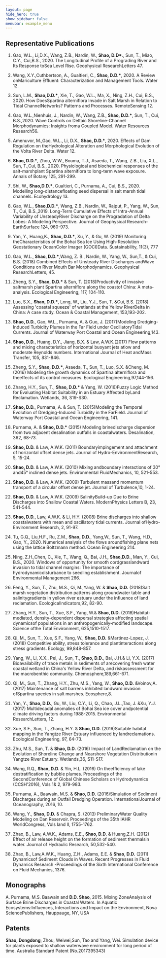 ```yaml
---
layout: page
hide_hero: true
show_sidebar: false
menubar: example_menu
---
```


## Representative Publications

1. Gao, W.L., Li,D.X., Wang, Z.B., Nardin, W., **Shao, D.D\***., Sun, T., Miao, C.Y., Cui,B.S., 2020. The Longitudinal Profile of a Prograding River and Its Response toSea Level Rise. Geophysical ResearchLetters 47.

2. Wang, X.Y.,Cuthbertson, A., Gualtieri, C., **Shao, D.D.\***, 2020. A Review onMariculture Effluent: Characterization and Management Tools. Water 12.

3. Sun, L.M., **Shao,D.D.\***, Xie, T., Gao, W.L., Ma, X., Ning, Z.H., Cui, B.S., 2020. How DoesSpartina alterniflora Invade in Salt Marsh in Relation to Tidal ChannelNetworks? Patterns and Processes. RemoteSensing 12.

4. Gao, W.L.,Nienhuis, J., Nardin, W., Wang, Z.B., **Shao, D.D.\***, Sun, T., Cui, B.S.,2020. Wave Controls on Deltaic Shoreline-Channel Morphodynamics: Insights froma Coupled Model. Water Resources Research56.

5. Amenuvor, M.,Gao, W.L., Li, D.X., **Shao, D.D.\***, 2020. Effects of Dam Regulation on theHydrological Alteration and Morphological Evolution of the Volta River Delta. Water 12.

6. **Shao, D.D.\***, Zhou, W.W., Bouma, T.J., Asaeda, T., Wang, Z.B., Liu, X.L., Sun, T.,Cui, B.S., 2020. Physiological and biochemical responses of the salt-marshplant Spartina alterniflora to long-term wave exposure. Annals of Botany 125, 291-299.

7. Shi, W., **Shao,D.D.\***, Gualtieri, C., Purnama, A., Cui, B.S., 2020. Modelling long-distancefloating seed dispersal in salt marsh tidal channels. Ecohydrology 13.

8. Gao, W.L., **Shao,D.D.\***, Wang, Z.B., Nardin, W., Rajput, P., Yang, W., Sun, T., Cui, B.S.,2019. Long-Term Cumulative Effects of Intra-Annual Variability of UnsteadyRiver Discharge on the Progradation of Delta Lobes: A Modeling Perspective. Journal of Geophysical Research-EarthSurface 124, 960-973.

9. Yan, Y., Huang,K., **Shao, D.D.\***, Xu, Y., & Gu, W. (2019) Monitoring theCharacteristics of the Bohai Sea Ice Using High-Resolution Geostationary OceanColor Imager (GOCI)Data. Sustainability, 11(3), 777

10. Gao, W.L., **Shao, D.D.\***,Wang, Z. B., Nardin, W., Yang, W., Sun,T., & Cui, B.S. (2018) Combined Effects of Unsteady River Discharges andWave Conditions on River Mouth Bar Morphodynamics. Geophysical ResearchLetters, 45.

11. Zheng, S.Y., **Shao, D.D.\*** & Sun, T. (2018)Productivity of invasive saltmarsh plant Spartina alterniflora along the coastof China: A meta-analysis. Ecological Engineering, 117, 104-110.

12. Luo, S.X., **Shao, D.D.\***, Long, W., Liu, Y.J., Sun, T. &Cui, B.S. (2018) Assessing 'coastal squeeze' of wetlands at the Yellow RiverDelta in China: A case study. Ocean & Coastal Management, 153,193-202.

13. **Shao, D.D.**, Gao, W.L., Purnama, A. & Guo, J. (2017)Modeling Dredging-Induced Turbidity Plumes in the Far Field under OscillatoryTidal Currents. Journal of Waterway Port Coastal and Ocean Engineering,143.

14. **Shao, D.D.**, Huang, D.Y., Jiang, B.X. & Law, A.W.K.(2017) Flow patterns and mixing characteristics of horizontal buoyant jets atlow and moderate Reynolds numbers. International Journal of Heat andMass Transfer, 105, 831-846.

15. Zheng, S.Y., **Shao, D.D.\***, Asaeda, T., Sun, T., Luo, S.X. &Cheng, M. (2016) Modeling the growth dynamics of Spartina alterniflora and theeffects of its control measures. Ecological Engineering,97,144-156.

16. Zhang, H.Y., Sun, T., **Shao, D.D.\*** & Yang, W. (2016)Fuzzy Logic Method for Evaluating Habitat Suitability in an Estuary Affected byLand Reclamation. Wetlands, 36, S19-S30.

17. **Shao, D.D.**, Purnama, A. & Sun, T. (2015)Modeling the Temporal Evolution of Dredging-Induced Turbidity in the FarField. Journal of Waterway Port Coastal and Ocean Engineering, 141.

18. Purnama, A. & **Shao, D.D.\*** (2015) Modeling brinedischarge dispersion from two adjacent desalination outfalls in coastalwaters. Desalination, 362, 68-73.

19. **Shao, D.D.** & Law, A.W.K. (2011) Boundaryimpingement and attachment of horizontal offset dense jets. Journal of Hydro-EnvironmentResearch, 5, 15-24.

20. **Shao, D.D.** & Law, A.W.K. (2010) Mixing andboundary interactions of 30° and45° inclined dense jets. Environmental FluidMechanics, 10, 521-553.

21. **Shao, D.D.** & Law, A.W.K. (2009) Turbulent massand momentum transport of a circular offset dense jet. Journal of Turbulence,10, 1-24.

22. **Shao, D.D.** & Law, A.W.K. (2009) SalinityBuild-up Due to Brine Discharges into Shallow Coastal Waters. ModernPhysics Letters B, 23, 541-544.

23. **Shao, D.D.**, Law, A.W.K. & Li, H.Y. (2008) Brine discharges into shallow coastalwaters with mean and oscillatory tidal currents. Journal ofHydro-Environment Research, 2, 91-97.

24. Tu, G.Q., Liu,H.F., Ru, Z.M., **Shao, D.D.**, Yang,W., Sun, T., Wang, H.D., Gao, Y., 2020. Numerical analysis of the flows aroundfishing plane nets using the lattice Boltzmann method. Ocean Engineering 214.

25. Ning, Z.H.,Chen, C., Xie, T., Wang, Q., Bai, J.H., **Shao,D.D.**, Man, Y., Cui, B.S., 2020. Windows of opportunity for smooth cordgrasslandward invasion to tidal channel margins: The importance of hydrodynamicdisturbance to seedling establishment. Journalof Environmental Management 266.

26. Feng, Y., Sun, T., Zhu, M.S., Qi, M.,Yang, W. & **Shao, D.D.** (2018)Salt marsh vegetation distribution patterns along groundwater table and salinitygradients in yellow river estuary under the influence of land reclamation. EcologicalIndicators,92, 82-90.

27. Zhang, H.Y., Sun, T., Xue, S.F., Yang, W.& **Shao, D.D.** (2018)Habitat-mediated, density-dependent dispersal strategies affecting spatial dynamicsof populations in an anthropogenically-modified landscape. Science ofthe Total Environment, 625,1510-1517.

28. Qi, M., Sun, T., Xue, S.F., Yang, W., **Shao, D.D.** &Martinez-Lopez, J. (2018) Competitive ability, stress tolerance and plantinteractions along stress gradients. Ecology, 99,848-857.

29. Yang, W., Li, X.X., Pei, J., Sun, T., **Shao, D.D.**, Bai, J.H.& Li, Y.X. (2017) Bioavailability of trace metals in sediments of arecovering fresh water coastal wetland in China's Yellow River Delta, and riskassessment for the macrobenthic community. Chemosphere,189,661-671.

30. Qi, M., Sun, T., Zhang, H.Y., Zhu, M.S., Yang, W., **Shao, D.D.** &Voinov,A. (2017) Maintenance of salt barrens inhibited landward invasion ofSpartina species in salt marshes. Ecosphere,8.

31. Yan, Y., **Shao, D.D.**, Gu, W., Liu, C.Y., Li, Q., Chao, J.L.,Tao, J. &Xu, Y.J. (2017) Multidecadal anomalies of Bohai Sea ice cover andpotential climate driving factors during 1988-2015. Environmental ResearchLetters, 12.

32. Xue, S.F., Sun, T., Zhang, H.Y. & **Shao, D.D.** (2016)Suitable habitat mapping in the Yangtze River Estuary influenced by landreclamations. Ecological Engineering, 97, 64-73.

33. Zhu, M.S., Sun, T. & **Shao, D.D.** (2016) Impact of LandReclamation on the Evolution of Shoreline Change and Nearshore Vegetation Distributionin Yangtze River Estuary. Wetlands,36, S11-S17.

34. Wang, R.Q., **Shao, D.D.** & Yin, H.L. (2016) On theefficiency of lake destratification by bubble plumes. Proceedings of the SecondConference of Global Chinese Scholars on Hydrodynamics (CCSH'2016), Vols 1& 2, 979-983.

35. Purnama, A., Baawain, M.S. & **Shao, D.D.** (2016)Simulation of Sediment Discharges during an Outfall Dredging Operation. InternationalJournal of Oceanography, 2016, 10.

36. Wang, Y., **Shao, D.D.** & Chapra, S. (2013) PreliminaryWater Quality Modeling on Dan Reservoir. Proceedings of the 35th IAHR WorldCongress, Vols Iand II, 1755-1762.

37. Zhao, B., Law, A.W.K., Adams, E.E., **Shao, D.D.** & Huang,Z.H. (2012) Effect of air release height on the formation of sediment thermalsin water. Journal of Hydraulic Research, 50,532-540.

38. Zhao, B., Law,A.W.K., Huang, Z.H., Adams, E.E. & **Shao, D.D.** (2011) Dynamicsof Sediment Clouds in Waves. Recent Progresses in Fluid Dynamics Research -Proceedings of the Sixth International Conference on Fluid Mechanics, 1376.

## Monographs
A. Purnama, M.S. Baawain and **D.D. Shao**, 2015. Mixing ZoneAnalysis of Surface Brine Discharges in Coastal Waters. In Aquatic Ecosystems:Influences, Interactions and Impact on the Environment, Nova SciencePublishers, Hauppauge, NY, USA

## Patents
**Shao, Dongdong**; Zhou, Weiwei;Sun, Tao and Yang, Wei. Simulation device for plants exposed to shallow waterwave environment for long period of time. Australia Standard Patent (No.2017395343)
